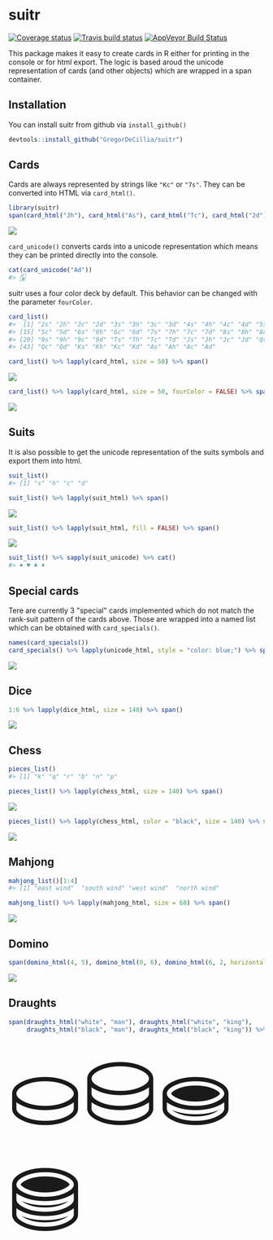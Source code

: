 
<!-- README.md is generated from README.Rmd. Please edit that file -->
suitr <img src="man/figures/logo.png" align="right" alt=""/>
============================================================

[![Coverage status](https://codecov.io/gh/GregorDeCillia/suitr/branch/master/graph/badge.svg)](https://codecov.io/github/GregorDeCillia/suitr?branch=master) [![Travis build status](https://travis-ci.org/GregorDeCillia/suitr.svg?branch=master)](https://travis-ci.org/GregorDeCillia/suitr) [![AppVeyor Build Status](https://ci.appveyor.com/api/projects/status/github/GregorDeCillia/suitr?branch=master&svg=true)](https://ci.appveyor.com/project/GregorDeCillia/suitr)

This package makes it easy to create cards in R either for printing in the console or for html export. The logic is based aroud the unicode representation of cards (and other objects) which are wrapped in a span container.

Installation
------------

You can install suitr from github via `install_github()`

``` r
devtools::install_github("GregorDeCillia/suitr")
```

Cards
-----

Cards are always represented by strings like `"Kc"` or `"7s"`. They can be converted into HTML via `card_html()`.

``` r
library(suitr)
span(card_html("Jh"), card_html("As"), card_html("Tc"), card_html("2d"))
```

![](README_figures/JhAsTc2d.png)

`card_unicode()` converts cards into a unicode representation which means they can be printed directly into the console.

``` r
cat(card_unicode("Ad"))
#> 🃁
```

suitr uses a four color deck by default. This behavior can be changed with the parameter `fourColor`.

``` r
card_list()
#>  [1] "2s" "2h" "2c" "2d" "3s" "3h" "3c" "3d" "4s" "4h" "4c" "4d" "5s" "5h"
#> [15] "5c" "5d" "6s" "6h" "6c" "6d" "7s" "7h" "7c" "7d" "8s" "8h" "8c" "8d"
#> [29] "9s" "9h" "9c" "9d" "Ts" "Th" "Tc" "Td" "Js" "Jh" "Jc" "Jd" "Qs" "Qh"
#> [43] "Qc" "Qd" "Ks" "Kh" "Kc" "Kd" "As" "Ah" "Ac" "Ad"
```

``` r
card_list() %>% lapply(card_html, size = 50) %>% span()
```

![](README_figures/deck_4c.png)

``` r
card_list() %>% lapply(card_html, size = 50, fourColor = FALSE) %>% span()
```

![](README_figures/deck_2c.png)

Suits
-----

It is also possible to get the unicode representation of the suits symbols and export them into html.

``` r
suit_list()
#> [1] "s" "h" "c" "d"
```

``` r
suit_list() %>% lapply(suit_html) %>% span()
```

![](README_figures/suits_filled.png)

``` r
suit_list() %>% lapply(suit_html, fill = FALSE) %>% span()
```

![](README_figures/suits_unfilled.png)

``` r
suit_list() %>% sapply(suit_unicode) %>% cat()
#> ♠ ♥ ♣ ♦
```

Special cards
-------------

Tere are currently 3 "special" cards implemented which do not match the rank-suit pattern of the cards above. Those are wrapped into a named list which can be obtained with `card_specials()`.

``` r
names(card_specials())
card_specials() %>% lapply(unicode_html, style = "color: blue;") %>% span()
```

![](README_figures/cards_special.png)

Dice
----

``` r
1:6 %>% lapply(dice_html, size = 140) %>% span()
```

![](README_figures/dice.png)

Chess
-----

``` r
pieces_list()
#> [1] "k" "q" "r" "b" "n" "p"
```

``` r
pieces_list() %>% lapply(chess_html, size = 140) %>% span()
```

![](README_figures/pieces_white.png)

``` r
pieces_list() %>% lapply(chess_html, color = "black", size = 140) %>% span()
```

![](README_figures/pieces_black.png)

Mahjong
-------

``` r
mahjong_list()[1:4]
#> [1] "east wind"  "south wind" "west wind"  "north wind"
```

``` r
mahjong_list() %>% lapply(mahjong_html, size = 68) %>% span()
```

![](README_figures/mahjong.png)

Domino
------

``` r
span(domino_html(4, 5), domino_html(0, 6), domino_html(6, 2, horizontal = FALSE))
```

![](README_figures/domino.png)

Draughts
--------

``` r
span(draughts_html("white", "man"), draughts_html("white", "king"),
     draughts_html("black", "man"), draughts_html("black", "king")) %>% browsable()
```

<!--html_preserve-->
<span> <span style="font-size: 172px;">⛀</span> <span style="font-size: 172px;">⛁</span> <span style="font-size: 172px;">⛂</span> <span style="font-size: 172px;">⛃</span> </span><!--/html_preserve-->

